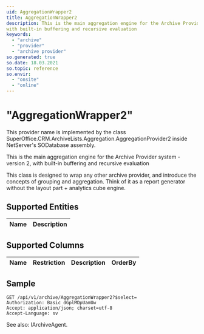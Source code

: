 ```yaml
---
uid: AggregationWrapper2
title: AggregationWrapper2
description: This is the main aggregation engine for the Archive Provider system - version 2,
with built-in buffering and recursive evaluation
keywords:
  - "archive"
  - "provider"
  - "archive provider"
so.generated: true
so.date: 18.03.2021
so.topic: reference
so.envir:
  - "onsite"
  - "online"
---
```


# "AggregationWrapper2"

This provider name is implemented by the class <see cref="T:SuperOffice.CRM.ArchiveLists.Aggregation.AggregationProvider2">SuperOffice.CRM.ArchiveLists.Aggregation.AggregationProvider2</see> inside NetServer's SODatabase assembly.

This is the main aggregation engine for the Archive Provider system - version 2,
with built-in buffering and recursive evaluation

This class is designed to wrap any other archive provider, and introduce
the concepts of grouping and aggregation. Think of it as a report generator
without the layout part + analytics cube engine.

## Supported Entities
| Name | Description |
| ---- | ----- |

## Supported Columns
| Name | Restriction | Description | OrderBy
| ---- | ----- | ------- | ------ |

## Sample

```http!
GET /api/v1/archive/AggregationWrapper2?$select=
Authorization: Basic dGplMDpUamUw
Accept: application/json; charset=utf-8
Accept-Language: sv

```



See also: <see cref="T:SuperOffice.CRM.Services.IArchiveAgent">IArchiveAgent</see>.</p>

